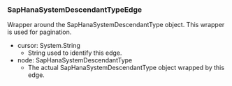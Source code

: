 ### SapHanaSystemDescendantTypeEdge
Wrapper around the SapHanaSystemDescendantType object. This wrapper is used for pagination.

- cursor: System.String
  - String used to identify this edge.
- node: SapHanaSystemDescendantType
  - The actual SapHanaSystemDescendantType object wrapped by this edge.
